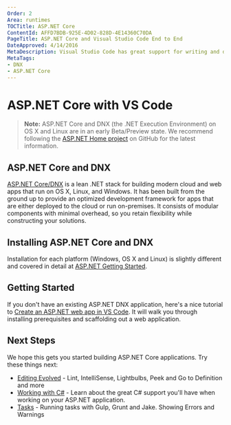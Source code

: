 ```yaml
---
Order: 2
Area: runtimes
TOCTitle: ASP.NET Core
ContentId: AFFD7BDB-925E-4D02-828D-4E14360C70DA
PageTitle: ASP.NET Core and Visual Studio Code End to End
DateApproved: 4/14/2016
MetaDescription: Visual Studio Code has great support for writing and debugging ASP.NET applications running on Cross Platform CLR.
MetaTags:
- DNX
- ASP.NET Core
---
```


# ASP.NET Core with VS Code

>**Note:** ASP.NET Core and DNX (the .NET Execution Environment) on OS X and Linux are in an early Beta/Preview state. We recommend following the [ASP.NET Home project](https://github.com/aspnet/Home) on GitHub for the latest information.

## ASP.NET Core and DNX

[ASP.NET Core/DNX](http://www.asp.net/vnext/overview/aspnet-vnext/aspnet-5-overview) is a lean .NET stack for building modern cloud and web apps that run on OS X, Linux, and Windows. It has been built from the ground up to provide an optimized development framework for apps that are either deployed to the cloud or run on-premises. It consists of modular components with minimal overhead, so you retain flexibility while constructing your solutions.

## Installing ASP.NET Core and DNX

Installation for each platform (Windows, OS X and Linux) is slightly different and covered in detail at [ASP.NET Getting Started](https://docs.asp.net/en/latest/getting-started/index.html).

## Getting Started

If you don't have an existing ASP.NET DNX application, here's a nice tutorial to [Create an ASP.NET web app in VS Code](https://azure.microsoft.com/en-us/documentation/articles/web-sites-create-web-app-using-vscode).  It will walk you through installing prerequisites and scaffolding out a web application.

## Next Steps

We hope this gets you started building ASP.NET Core applications.  Try these things next:

* [Editing Evolved](/md/编辑器/与时俱进的编辑体验.md) - Lint, IntelliSense, Lightbulbs, Peek and Go to Definition and more
* [Working with C#](/md/语言/csharp.md) - Learn about the great C# support you'll have when working on your ASP.NET application.
* [Tasks](/md/编辑器/任务.md) - Running tasks with Gulp, Grunt and Jake.  Showing Errors and Warnings
